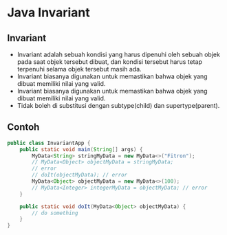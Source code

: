 # Java Invariant

## Invariant

- Invariant adalah sebuah kondisi yang harus dipenuhi oleh sebuah objek pada saat objek tersebut dibuat, dan kondisi tersebut harus tetap terpenuhi selama objek tersebut masih ada.
- Invariant biasanya digunakan untuk memastikan bahwa objek yang dibuat memiliki nilai yang valid.
- Invariant biasanya digunakan untuk memastikan bahwa objek yang dibuat memiliki nilai yang valid.
- Tidak boleh di substitusi dengan subtype(child) dan supertype(parent).

## Contoh

```java
public class InvariantApp {
    public static void main(String[] args) {
        MyData<String> stringMyData = new MyData<>("Fitron");
        // MyData<Object> objectMyData = stringMyData;
        // error
        // doIt(objectMyData); // error
        MyData<Object> objectMyData = new MyData<>(100);
        // MyData<Integer> integerMyData = objectMyData; // error
    }

    public static void doIt(MyData<Object> objectMyData) {
        // do something
    }
}
```